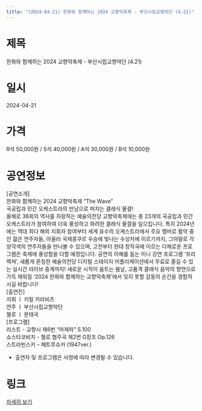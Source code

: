 ```yaml
---
title: "(2024-04-21) 한화와 함께하는 2024 교향악축제 - 부산시립교향악단 (4.21)"
---
```


# 제목
한화와 함께하는 2024 교향악축제 - 부산시립교향악단 (4.21)

# 일시
2024-04-21

# 가격
R석 50,000원 / S석 40,000원 / A석 30,000원 / B석 10,000원

# 공연정보
[공연소개]  
한화와 함께하는 2024 교향악축제 “The Wave”  
국공립과 민간 오케스트라의 만남으로 퍼지는 클래식 물결!  
올해로 36회의 역사를 자랑하는 예술의전당 교향악축제에는 총 23개의 국공립과 민간 오케스트라가 참여하여 더욱 풍성하고 화려한 클래식 물결을 일으킵니다. 특히 2024년에는 역대 최다 해외 지휘자 참여부터 세계 유수의 오케스트라에서 주요 멤버로 활약 중인 젊은 연주자들, 아울러 국제콩쿠르 우승에 빛나는 수상자에 이르기까지, 그야말로 각양각색의 연주자들을 만나볼 수 있으며, 고전부터 현대 창작곡에 이르는 다채로운 프로그램은 축제에 풍성함을 더할 예정입니다. 공연의 이해를 돕는 미니 강연 프로그램 ‘프리렉쳐’, 새롭게 론칭한 예술의전당 디지털 스테이지 어플리케이션에서 무료로 즐길 수 있는 실시간 라이브 중계까지! 새로운 시작이 움트는 봄날, 고품격 클래식 음악의 향연으로 가득 채워질 ‘2024 한화와 함께하는 교향악축제’에서 잊지 못할 감동의 순간을 경험하시길 바랍니다!  
[출연진]  
지휘 ㅣ 키릴 카라비츠  
연주 ㅣ 부산시립교향악단  
첼로 ㅣ 문태국  
[프로그램]  
리스트 - 교향시 제6번 “마제파” S.100  
쇼스타코비치 - 첼로 협주곡 제2번 G장조 Op.126  
스트라빈스키 – 페트루슈카 (1947ver.)  
* 출연자 및 프로그램은 사정에 따라 변경될 수 있습니다.

# 링크
[자세히 보기](https://www.sac.or.kr/site/main/show/show_view?SN=60225, "https://www.sac.or.kr/site/main/show/show_view?SN=60225")
